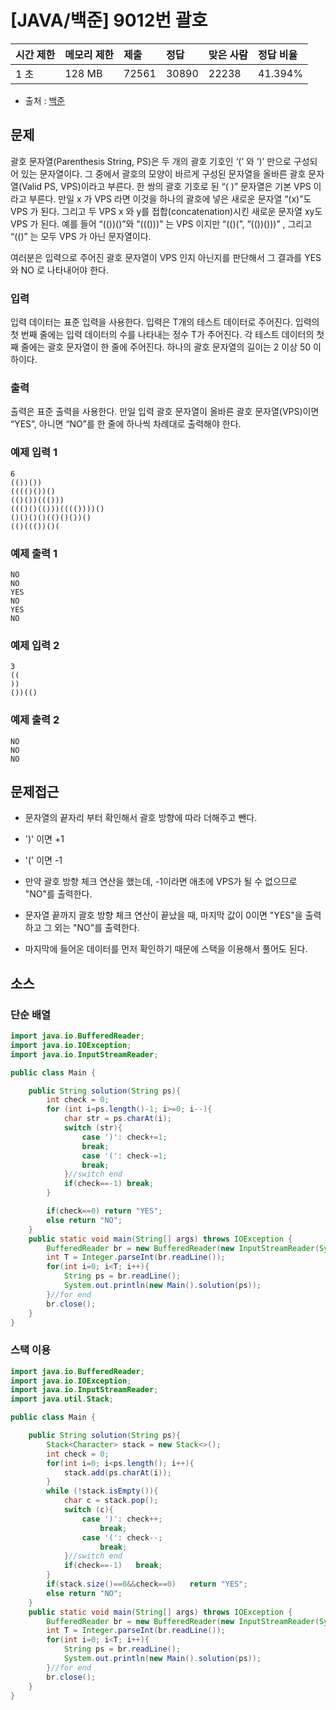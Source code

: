 # [JAVA/백준] 9012번 괄호

| 시간 제한 | 메모리 제한 | 제출  | 정답  | 맞은 사람 | 정답 비율 |
| :-------- | :---------- | :---- | :---- | :-------- | :-------- |
| 1 초      | 128 MB      | 72561 | 30890 | 22238     | 41.394%   |

- 출처 : [백준](https://www.acmicpc.net/problem/9012)

## 문제

괄호 문자열(Parenthesis String, PS)은 두 개의 괄호 기호인 ‘(’ 와 ‘)’ 만으로 구성되어 있는 문자열이다. 그 중에서 괄호의 모양이 바르게 구성된 문자열을 올바른 괄호 문자열(Valid PS, VPS)이라고 부른다. 한 쌍의 괄호 기호로 된 “( )” 문자열은 기본 VPS 이라고 부른다. 만일 x 가 VPS 라면 이것을 하나의 괄호에 넣은 새로운 문자열 “(x)”도 VPS 가 된다. 그리고 두 VPS x 와 y를 접합(concatenation)시킨 새로운 문자열 xy도 VPS 가 된다. 예를 들어 “(())()”와 “((()))” 는 VPS 이지만 “(()(”, “(())()))” , 그리고 “(()” 는 모두 VPS 가 아닌 문자열이다. 

여러분은 입력으로 주어진 괄호 문자열이 VPS 인지 아닌지를 판단해서 그 결과를 YES 와 NO 로 나타내어야 한다. 

### 입력

입력 데이터는 표준 입력을 사용한다. 입력은 T개의 테스트 데이터로 주어진다. 입력의 첫 번째 줄에는 입력 데이터의 수를 나타내는 정수 T가 주어진다. 각 테스트 데이터의 첫째 줄에는 괄호 문자열이 한 줄에 주어진다. 하나의 괄호 문자열의 길이는 2 이상 50 이하이다. 

### 출력

출력은 표준 출력을 사용한다. 만일 입력 괄호 문자열이 올바른 괄호 문자열(VPS)이면 “YES”, 아니면 “NO”를 한 줄에 하나씩 차례대로 출력해야 한다. 

### 예제 입력 1 

```
6
(())())
(((()())()
(()())((()))
((()()(()))(((())))()
()()()()(()()())()
(()((())()(
```

### 예제 출력 1 

```
NO
NO
YES
NO
YES
NO
```

### 예제 입력 2 

```
3
((
))
())(()
```

### 예제 출력 2 

```
NO
NO
NO
```



## 문제접근

- 문자열의 끝자리 부터 확인해서 괄호 방향에 따라 더해주고 뺀다.

- ')' 이면 +1

- '(' 이면 -1

- 만약 괄호 방향 체크 연산을 했는데, -1이라면 애초에 VPS가 될 수 없으므로 "NO"를 출력한다. 

- 문자열 끝까지 괄호 방향 체크 연산이 끝났을 때, 마지막 값이 0이면 "YES"을 출력하고 그 외는 "NO"를 출력한다.

- 마지막에 들어온 데이터를 먼저 확인하기 때문에 스택을 이용해서 풀어도 된다.

  

## 소스

### 단순 배열 

```java
import java.io.BufferedReader;
import java.io.IOException;
import java.io.InputStreamReader;

public class Main {

    public String solution(String ps){
        int check = 0;
        for (int i=ps.length()-1; i>=0; i--){
            char str = ps.charAt(i);
            switch (str){
                case ')': check+=1;
                break;
                case '(': check-=1;
                break;
            }//switch end
            if(check==-1) break;
        }

        if(check==0) return "YES";
        else return "NO";
    }
    public static void main(String[] args) throws IOException {
        BufferedReader br = new BufferedReader(new InputStreamReader(System.in));
        int T = Integer.parseInt(br.readLine());
        for(int i=0; i<T; i++){
            String ps = br.readLine();
            System.out.println(new Main().solution(ps));
        }//for end
        br.close();
    }
}
```



### 스택 이용

```java
import java.io.BufferedReader;
import java.io.IOException;
import java.io.InputStreamReader;
import java.util.Stack;

public class Main {

    public String solution(String ps){
        Stack<Character> stack = new Stack<>();
        int check = 0;
        for(int i=0; i<ps.length(); i++){
            stack.add(ps.charAt(i));
        }
        while (!stack.isEmpty()){
            char c = stack.pop();
            switch (c){
                case ')': check++;
                    break;
                case '(': check--;
                    break;
            }//switch end
            if(check==-1)   break;
        }
        if(stack.size()==0&&check==0)   return "YES";
        else return "NO";
    }
    public static void main(String[] args) throws IOException {
        BufferedReader br = new BufferedReader(new InputStreamReader(System.in));
        int T = Integer.parseInt(br.readLine());
        for(int i=0; i<T; i++){
            String ps = br.readLine();
            System.out.println(new Main().solution(ps));
        }//for end
        br.close();
    }
}
```

